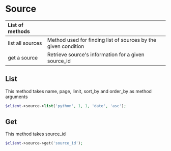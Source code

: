 # Source

| List of methods |  |
| :--- | :--- |
| list all sources | Method used for finding list of sources by the given condition |
| get a source | Retrieve source's information for a given source\_id |

## List

This method takes name, page, limit, sort\_by and order\_by as method arguments

```php
$client->source->list('python', 1, 1, 'date', 'asc');
```

## Get

This method takes source\_id

```php
$client->source->get('source_id');
```


